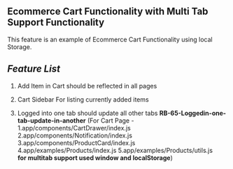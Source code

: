 ## Ecommerce Cart Functionality with Multi Tab Support Functionality

This feature is an example of Ecommerce Cart Functionality using local Storage.

## **_Feature List_**

1. Add Item in Cart should be reflected in all pages

2. Cart Sidebar For listing currently added items

3. Logged into one tab should update all other tabs **RB-65-Loggedin-one-tab-update-in-another**
   (For Cart Page - 1.app/components/CartDrawer/index.js
   2.app/components/Notification/index.js
   3.app/components/ProductCard/index.js
   4.app/examples/Products/index.js
   5.app/examples/Products/utils.js  
    **for multitab support used window and localStorage**)
